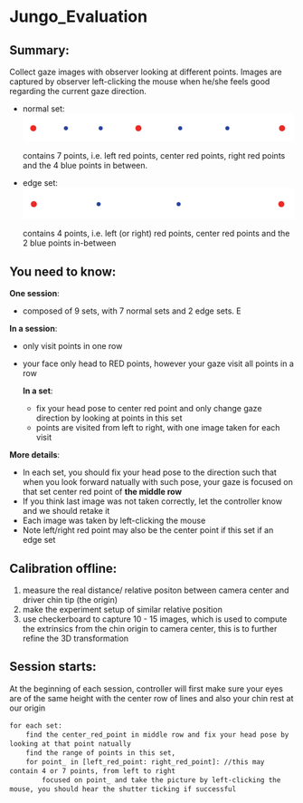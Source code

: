 # Jungo_Evaluation
## Summary:   
Collect gaze images with observer looking at different points. Images are captured by observer left-clicking the mouse when he/she feels good regarding the current gaze direction.

* normal set:   
![normal set](Selection_224.png)  

   contains 7 points, i.e. left red points, center red points, right red points and the 4 blue points in between.				

* edge set:    
![edge set](Selection_225.png)  

   contains 4 points, i.e. left (or right) red points, center red points and the 2 blue points in-between   

## You need to know:   
**One session**:
* composed of 9 sets, with 7 normal sets and 2 edge sets. E

**In a session**:  
* only visit points in one row
* your face only head to RED points, however your gaze visit all points in a row  

    **In a set**:   
    * fix your head pose to center red point and only change gaze direction by looking at points in this set
    * points are visited from left to right, with one image taken for each visit
    
**More details**:    
* In each set, you should fix your head pose to the direction such that when you look forward natually with such pose, your gaze is focused on that set center red point of **the middle row**				
* If you think last image was not taken correctly, let the controller know and we should retake it				
* Each image was taken by left-clicking the mouse				
* Note left/right red point may also be the center point if this set if an edge set

## Calibration offline: 
1. measure the real distance/ relative positon between camera center and driver chin tip (the origin)
2. make the experiment setup of similar relative position
3. use checkerboard to capture 10 - 15 images, which is used to compute the extrinsics from the chin origin to camera center, this is to further refine the 3D transformation				

## Session starts:
At the beginning of each session, controller will first make sure your eyes are of the same height with the center row of lines and also your chin rest at our origin				
```
for each set:				
    find the center_red_point in middle row and fix your head pose by looking at that point natually 				
    find the range of points in this set, 
    for point_ in [left_red_point: right_red_point]: //this may contain 4 or 7 points, from left to right
        focused on point_ and take the picture by left-clicking the mouse, you should hear the shutter ticking if successful
```        

